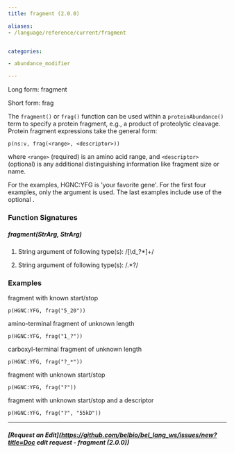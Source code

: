 ```yaml
---
title: fragment (2.0.0)

aliases:
- /language/reference/current/fragment


categories:

- abundance_modifier

---
```

<!-- COMPUTER GENERATED PAGE!!! DO NOT EDIT DIRECTLY  -->
<!--    must be changed in scripts/templates.py which is processed by scripts/update_refs.py -->

Long form: fragment

Short form: frag

The `fragment()` or `frag()` function can be used within a `proteinAbundance()` term to specify a protein fragment, e.g., a product of proteolytic cleavage. Protein fragment expressions take the general form:

`p(ns:v, frag(<range>, <descriptor>))`

where `<range>` (required) is an amino acid range, and `<descriptor>` (optional) is any additional distinguishing information like fragment size or name.

For the examples, HGNC:YFG is 'your favorite gene'. For the first four examples, only the <range> argument is used. The last examples include use of the optional <descriptor>.




### Function Signatures

##### fragment(StrArg, StrArg)

1. String argument of following type(s): /[\d\_\?\*]+/

1. String argument of following type(s): /.*?/



### Examples


fragment with known start/stop

    p(HGNC:YFG, frag("5_20"))


amino-terminal fragment of unknown length

    p(HGNC:YFG, frag("1_?"))


carboxyl-terminal fragment of unknown length

    p(HGNC:YFG, frag("?_*"))


fragment with unknown start/stop

    p(HGNC:YFG, frag("?"))


fragment with unknown start/stop and a descriptor

    p(HGNC:YFG, frag("?", "55kD"))



---
##### [Request an Edit](https://github.com/belbio/bel_lang_ws/issues/new?title=Doc edit request - fragment (2.0.0))